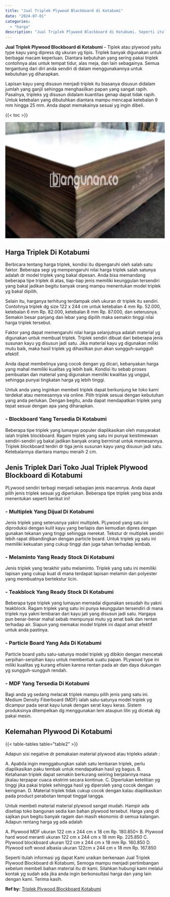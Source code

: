 ```yaml
---
title: "Jual Triplek Plywood Blockboard di Kotabumi"
date: "2024-07-01"
categories: 
  - "harga"
description: "Jual Triplek Plywood Blockboard di Kotabumi. Seperti itulah informasi yg dapat Kami uraikan berkenaan Jual Triplek Plywood Blockboard di Kotabumi, Semoga mam..."
---
```


**Jual Triplek Plywood Blockboard di Kotabumi** – Tiplek atau plywood yaitu type kayu yang dipress dg ukuran yg tipis. Triplek banyak digunakan untuk berbagai macam keperluan. Diantara kebutuhan yang sering pakai triplek contohnya alas untuk tempat tidur, alas meja, dan lain sebagainya. Semua tergantung dari diri anda sendiri di dalam menggunakannya untuk kebutuhan yg diharapkan.

Lapisan kayu yang disusun menjadi triplek itu biasanya disusun didalam jumlah yang ganjil sehingga menghasilkan papan yang sangat rapih. Pasalnya, tripleks yg disusun didalam kuantitas genap dapat tidak rapih. Untuk ketebalan yang dibutuhkan diantara mampu mencapai ketebalan 9 mm hingga 25 mm. Anda dapat memakainya sesuai yg ingin dibeli.

{{< toc >}}

![Jual Triplek Plywood Blockboard di Kotabumi](/images/jual-triplek-murah-25.png)

## Harga Triplek Di Kotabumi

Berbicara tentang harga triplek, kondisi itu dipengaruhi oleh salah satu faktor. Beberapa segi yg mempengaruhi nilai harga triplek salah satunya adalah dr model triplek yang bakal dipesan. Anda bisa memandang beberapa tipe triplek di atas, tiap-tiap jenis memiliki keunggulan tersendiri yang bakal jadikan begitu banyak orang mampu menentukan model triplek yg bakal dipilih.

Selain itu, harganya terhitung terdampak oleh ukuran dr triplek itu sendiri. Contohnya triplek dg size 122 x 244 cm untuk ketebalan 4 mm Rp. 52.000, ketebalan 6 mm Rp. 82.000, ketebalan 8 mm Rp. 87.000, dan seterusnya. Semakin besar panjang dan lebar yang dipilih maka semakin tinggi nilai harga triplek tersebut.

Faktor yang dapat memengaruhi nilai harga selanjutnya adalah material yg digunakan untuk membuat triplek. Triplek sendiri dibuat dari beberapa jenis susunan kayu yg disusun jadi satu. Jika material kayu yg digunakan miliki mutu baik, maka hasil triplek yg dihasilkan pun akan sungguh-sungguh efektif.

Anda dapat membelinya yang cocok dengan yg dicari, kebanyakan harga yang mahal memiliki kualitas yg lebih baik. Kondisi itu sebab proses pembuatan dan material yang digunakan memiliki kwalitas yg unggul, sehingga punyai tingkatan harga yg lebih tinggi.

Untuk anda yang inginkan membeli triplek dapat berkunjung ke toko kami terdekat atau memesannya via online. Pilih triplek sesuai dengan kebutuhan yang anda perlukan. Dengan begitu, anda dapat mendapatkan triplek yang tepat sesuai dengan apa yang diharapkan.

### \- Blockboard Yang Tersedia Di Kotabumi

Beberapa tipe triplek yang lumayan populer diaplikasikan oleh masyarakat ialah triplek blockboard. Ragam triplek yang satu ini punyai keistimewaan sendiri-sendiri yg bakal jadikan banyak orang berminat untuk memesannya. Triplek blockboard terdiri dr tiga jenis susunan kayu yang disusun jadi satu. Ketebalannya diantara mampu meraih 2 cm.

## Jenis Triplek Dari Toko Jual Triplek Plywood Blockboard di Kotabumi

PLywood sendiri terbagi menjadi sebagian jenis macamnya. Anda dapat pilih jenis triplek sesuai yg diperlukan. Beberapa tipe triplek yang bisa anda menentukan seperti berikut ini!

### \- Multiplek Yang Dijual Di Kotabumi

Jenis triplek yang seterusnya yakni multiplek. PLywood yang satu ini diproduksi dengan kulit kayu yang berlapis dan kemudian dipres dengan gunakan tekanan yang tinggi sehingga merekat. Tekstur dr multiplek sendiri lebih rapat dibandingkan dengan particle board. Untuk triplek yg satu ini memiliki kekuatan yang cukup tinggi dan juga tahan terhadap lembab.

### \- Melaminto Yang Ready Stock Di Kotabumi

Jenis triplek yang terakhir yaitu melaminto. Triplek yang satu ini memiliki lapisan yang cukup kuat di mana terdapat lapisan melamin dan polyester yang membuatnya bertekstur licin.

### \- Teakblock Yang Ready Stock Di Kotabumi

Beberapa type triplek yang lumayan memadai digunakan sesudah itu yakni teakblock. Ragam triplek yang satu ini punya keunggulan tersendiri di mana triplek nya yakni lembaran dari kayu jati yang disusun jadi satu. Hargaya pun benar-benar mahal sebab mempunyai mutu yg amat baik dan rentan terhadap air. Siapun yang memakai model triplek ini dapat amat efektif untuk anda pastinya.

### \- Particle Board Yang Ada Di Kotabumi

Particle board yaitu satu-satunya model triplek yg dibikin dengan mencetak serpihan-serpihan kayu untuk membentuk suatu papan. PLywood type ini miliki kualitas yg kurang efisien karena rentan pada air dan daya dukungan yg sungguh-sungguh rendah.

### \- MDF Yang Tersedia Di Kotabumi

Bagi anda yg sedang melacak triplek mampu pilih jenis yang satu ini. Medium Density Fiberboard (MDF) ialah satu-satunya model triplek yg dicampur pada serat kayu lunak dengan serat kayu keras. Sistem produksinya ditempelkan dg menggunakan lem ataupun lilin yg dicetak dg pakai mesin.

## Kelemahan Plywood Di Kotabumi

{{< table-tables table="table2" >}}

Adapun sisi negative dr pemakaian material plywood atau tripleks adalah :

A. Apabila ingin menggabungkan salah satu lembaran triplek, perlu diaplikasikan paku tembak untuk mendapatkan hasil yg bagus. B. Ketahanan triplek dapat semakin berkurang seiiring berjalannya masa jikalau terpapar cuaca ekstrim secara kontinue. C. Diperlukan ketelitian yg tinggi jika pakai triplek sehingga hasil yg diperoleh yang cocok dengan keinginan. D. Material triplek tidak cukup cocok dengan kalau diaplikasikan pada product perabotan tempat tinggal tangga.

Untuk membeli material material plywood sangat mudah. Hampir ada disetiap toko bangunan sedia kan bahan plywood tersebut. Harga yang di sajikan pun begitu banyak ragam dan masih ekonomis di semua kalangan. Adapun rentang harga yg ada adalah

A. Plywood MDF ukuran 122 cm x 244 cm x 18 cm Rp. 180.850< B. Plywood hard wood meranti ukuran 122 cm x 244 cm x 18 mm Rp. 225.850 C. Plywood blockboard ukuran 122 cm x 244 cm x 18 mm Rp. 160.850 D. Plywood soft wood albasia ukuran 122cm x 244 cm x 18 mm Rp. 167.850

Seperti itulah informasi yg dapat Kami uraikan berkenaan Jual Triplek Plywood Blockboard di Kotabumi, Semoga mampu menjadi pertimbangan sebelum membeli bahan material itu dr kami. Silahkan hubungi kami melalui kontak yg sudah ada jika anda ingin berkonsultasi harga dan yang lain dengan kami. Terima kasih.

**Ref by:** [Triplek Plywood Blockboard Kotabumi](https://id.wikipedia.org/wiki/Triplek)
